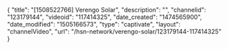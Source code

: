 {
    "title": "[1508522766] Verengo Solar",
    "description": "",
    "channelid": "123179144",
    "videoid": "117414325",
    "date_created": "1474565900",
    "date_modified": "1505166573",
    "type": "captivate",
    "layout": "channelVideo",
    "url": "\/hsn-network\/verengo-solar\/123179144-117414325"
}
